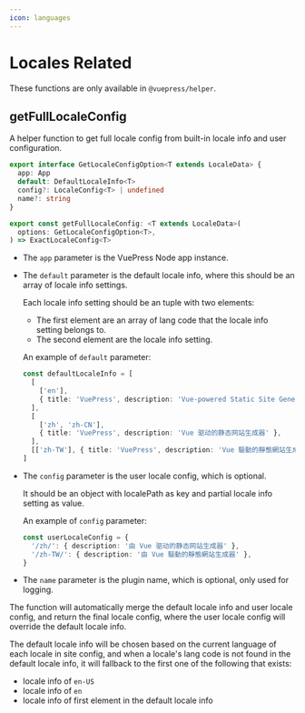 ```yaml
---
icon: languages
---
```


# Locales Related

These functions are only available in `@vuepress/helper`.

## getFullLocaleConfig

A helper function to get full locale config from built-in locale info and user configuration.

```ts
export interface GetLocaleConfigOption<T extends LocaleData> {
  app: App
  default: DefaultLocaleInfo<T>
  config?: LocaleConfig<T> | undefined
  name?: string
}

export const getFullLocaleConfig: <T extends LocaleData>(
  options: GetLocaleConfigOption<T>,
) => ExactLocaleConfig<T>
```

- The `app` parameter is the VuePress Node app instance.
- The `default` parameter is the default locale info, where this should be an array of locale info settings.

  Each locale info setting should be an tuple with two elements:

  - The first element are an array of lang code that the locale info setting belongs to.
  - The second element are the locale info setting.

  An example of `default` parameter:

  ```ts
  const defaultLocaleInfo = [
    [
      ['en'],
      { title: 'VuePress', description: 'Vue-powered Static Site Generator' },
    ],
    [
      ['zh', 'zh-CN'],
      { title: 'VuePress', description: 'Vue 驱动的静态网站生成器' },
    ],
    [['zh-TW'], { title: 'VuePress', description: 'Vue 驅動的靜態網站生成器' }],
  ]
  ```

- The `config` parameter is the user locale config, which is optional.

  It should be an object with localePath as key and partial locale info setting as value.

  An example of `config` parameter:

  ```ts
  const userLocaleConfig = {
    '/zh/': { description: '由 Vue 驱动的静态网站生成器' },
    '/zh-TW/': { description: '由 Vue 驅動的靜態網站生成器' },
  }
  ```

- The `name` parameter is the plugin name, which is optional, only used for logging.

The function will automatically merge the default locale info and user locale config, and return the final locale config, where the user locale config will override the default locale info.

The default locale info will be chosen based on the current language of each locale in site config, and when a locale's lang code is not found in the default locale info, it will fallback to the first one of the following that exists:

- locale info of `en-US`
- locale info of `en`
- locale info of first element in the default locale info
